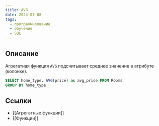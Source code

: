 ```yaml
---
title: AVG
date: 2024-07-08
tags:
  - программирование
  - обучение
  - SQL
---
```


## Описание
Агрегатная функция `AVG` подсчитывает среднее значение в атрибуте (колонке).

```sql
SELECT home_type, AVG(price) as avg_price FROM Rooms
GROUP BY home_type
```

## Ссылки
- [[Агрегатные функции]]
- [[Функции]]
